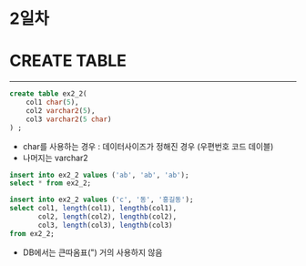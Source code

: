 2일차
=====

# CREATE TABLE

****

```sql
create table ex2_2(
    col1 char(5),
    col2 varchar2(5),
    col3 varchar2(5 char)
) ;
```

* char를 사용하는 경우 : 데이터사이즈가 정해진 경우 (우편번호 코드 데이블)
* 나머지는 varchar2

```sql
insert into ex2_2 values ('ab', 'ab', 'ab');
select * from ex2_2;

insert into ex2_2 values ('c', '동', '홍길동');
select col1, length(col1), lengthb(col1),
       col2, length(col2), lengthb(col2),
       col3, length(col3), lengthb(col3)
from ex2_2;
```

* DB에서는 큰따옴표(") 거의 사용하지 않음

